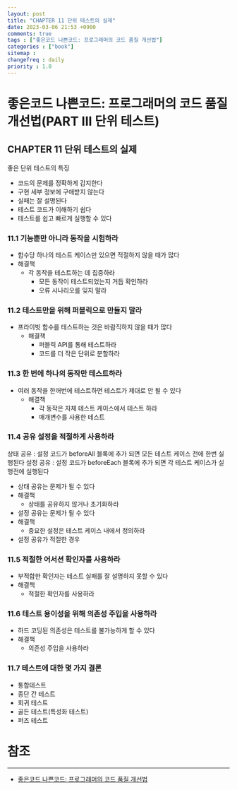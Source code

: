 ```yaml
---
layout: post
title: "CHAPTER 11 단위 테스트의 실제"
date: 2023-03-06 21:53 +0900
comments: true
tags : ["좋은코드 나쁜코드: 프로그래머의 코드 품질 개선법"]
categories : ["book"]
sitemap :
changefreq : daily
priority : 1.0
---
```


# 좋은코드 나쁜코드: 프로그래머의 코드 품질 개선법(PART III 단위 테스트)
## CHAPTER 11 단위 테스트의 실제

좋은 단위 테스트의 특징
* 코드의 문제를 정확하게 감지한다
* 구현 세부 정보에 구애받지 않는다
* 실패는 잘 설명된다
* 테스트 코드가 이해하기 쉽다
* 테스트를 쉽고 빠르게 실행할 수 있다

### 11.1 기능뿐만 아니라 동작을 시험하라

* 함수당 하나의 테스트 케이스만 있으면 적절하지 않을 때가 많다
* 해결책
  * 각 동작을 테스트하는 데 집중하라
    * 모든 동작이 테스트되었는지 거듭 확인하라
    * 오류 시나리오를 잊지 말라

### 11.2 테스트만을 위해 퍼블릭으로 만들지 말라

* 프라이빗 함수를 테스트하는 것은 바람직하지 않을 때가 많다
  * 해결책
    * 퍼블릭 API를 통해 테스트하라
    * 코드를 더 작은 단위로 분할하라

### 11.3 한 번에 하나의 동작만 테스트하라

* 여러 동작을 한꺼번에 테스트하면 테스트가 제대로 안 될 수 있다
  * 해결책
    * 각 동작은 자체 테스트 케이스에서 테스트 하라
    * 매개변수를 사용한 테스트

### 11.4 공유 설정을 적절하게 사용하라

상태 공유 : 설정 코드가 beforeAll 블록에 추가 되면 모든 테스트 케이스 전에 한번 실행된다
설정 공유 : 설정 코드가 beforeEach 블록에 추가 되면 각 테스트 케이스가 실행전에 실행된다

* 상태 공유는 문제가 될 수 있다
* 해결책
  * 상태를 공유하지 않거나 초기화하라
* 설정 공유는 문제가 될 수 있다
* 해결책
  * 중요한 설정은 테스트 케이스 내에서 정의하라
* 설정 공유가 적절한 경우

### 11.5 적절한 어서션 확인자를 사용하라

* 부적합한 확인자는 테스트 실패를 잘 설명하지 못할 수 있다
* 해결책
  * 적절한 확인자를 사용하라

### 11.6 테스트 용이성을 위해 의존성 주입을 사용하라

* 하드 코딩된 의존성은 테스트를 불가능하게 할 수 있다
* 해결책
  * 의존성 주입을 사용하라

### 11.7 테스트에 대한 몇 가지 결론

* 통합테스트
* 종단 간 테스트
* 회귀 테스트
* 골든 테스트(특성화 테스트)
* 퍼즈 테스트

# 참조

-----
* [좋은코드 나쁜코드: 프로그래머의 코드 품질 개선법](http://www.yes24.com/Product/Goods/109366833)
